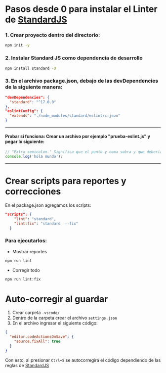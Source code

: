 # Pasos desde 0 para instalar el Linter de [StandardJS]([https://](https://standardjs.com/))

### 1. Crear proyecto dentro del directorio:

```bash
npm init -y
```

### 2. Instalar Standard JS como dependencia de desarrollo

```bash
npm install standard -D
```

### 3. En el archivo package.json, debajo de las devDependencies de la siguiente manera:

```json
"devDependencies": {
  "standard": "^17.0.0"
},
"eslintConfig": {
  "extends": "./node_modules/standard/eslintrc.json"
}
```

---

#### Probar si funciona: Crear un archivo por ejemplo "prueba-eslint.js" y pegar lo siguiente:

```javascript
// "Extra semicolon." Significa que el punto y coma sobra y que deberías eliminarlo.
console.log('hola mundo');
```

---

# Crear scripts para reportes y correcciones

En el package.json agregamos los scripts:

```json
"scripts": {
    "lint": "standard",
    "lint:fix": "standard  --fix"
  }
```

### Para ejecutarlos:

- Mostrar reportes

```bash
npm run lint
```

- Corregir todo

```bash
npm run lint:fix
```

# Auto-corregir al guardar

1. Crear carpeta `.vscode/`
2. Dentro de la carpeta crear el archivo `settings.json`
3. En el archivo ingresar el siguiente código:

```json
{
  "editor.codeActionsOnSave": {
    "source.fixAll": true
  }
}
```

Con esto, al presionar `Ctrl+S` se autocorregirá el código dependiendo de las reglas de [StandardJS]([https://](https://standardjs.com/))
